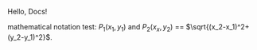Hello, Docs!

mathematical notation test:
$P_1(x_1, y_1)$ and $P_2(x_x, y_2)$ == $\sqrt{(x_2-x_1)^2+(y_2-y_1)^2}$.